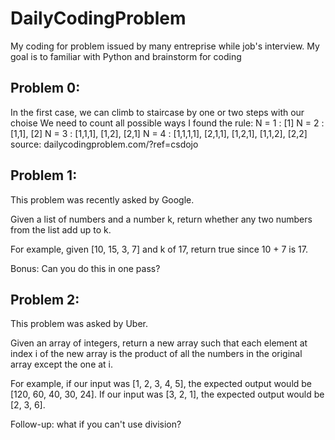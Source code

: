 # DailyCodingProblem
My coding for problem issued by many entreprise while job's interview.
My goal is to familiar with Python and brainstorm for coding

## Problem 0:
In the first case, we can climb to staircase by one or two steps with our choise
We need to count all possible ways
I found the rule:
	N = 1 : [1]
	N = 2 : [1,1], [2]
	N = 3 : [1,1,1], [1,2], [2,1]
	N = 4 : [1,1,1,1], [2,1,1], [1,2,1], [1,1,2], [2,2]
source: dailycodingproblem.com/?ref=csdojo

## Problem 1:
This problem was recently asked by Google.

Given a list of numbers and a number k, return whether any two numbers from the list add up to k.

For example, given [10, 15, 3, 7] and k of 17, return true since 10 + 7 is 17.

Bonus: Can you do this in one pass?

## Problem 2:
This problem was asked by Uber.

Given an array of integers, return a new array such that each element at index i of the new array is the product of all the numbers in the original array except the one at i.

For example, if our input was [1, 2, 3, 4, 5], the expected output would be [120, 60, 40, 30, 24]. If our input was [3, 2, 1], the expected output would be [2, 3, 6].

Follow-up: what if you can't use division?
